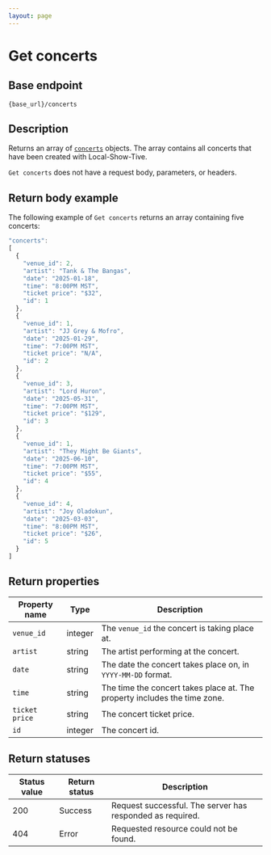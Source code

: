 ```yaml
---
layout: page
---
```


# Get concerts

## Base endpoint

```shell
{base_url}/concerts
```

## Description

Returns an array of [`concerts`](concerts.md) objects. The array contains all concerts that have been created with Local-Show-Tive.

`Get concerts` does not have a request body, parameters, or headers.

## Return body example

The following example of `Get concerts` returns an array containing five concerts:

```js
"concerts": 
[
  {
    "venue_id": 2,
    "artist": "Tank & The Bangas",
    "date": "2025-01-18",
    "time": "8:00PM MST",
    "ticket price": "$32",
    "id": 1
  },
  {
    "venue_id": 1,
    "artist": "JJ Grey & Mofro",
    "date": "2025-01-29",
    "time": "7:00PM MST",
    "ticket price": "N/A",
    "id": 2
  },
  {
    "venue_id": 3,
    "artist": "Lord Huron",
    "date": "2025-05-31",
    "time": "7:00PM MST",
    "ticket price": "$129",
    "id": 3
  },
  {
    "venue_id": 1,
    "artist": "They Might Be Giants",
    "date": "2025-06-10",
    "time": "7:00PM MST",
    "ticket price": "$55",
    "id": 4
  },
  {
    "venue_id": 4,
    "artist": "Joy Oladokun",
    "date": "2025-03-03",
    "time": "8:00PM MST",
    "ticket price": "$26",
    "id": 5
  }
]

```

## Return properties

| Property name | Type | Description |
| ------------- | ----------- | ----------- |
| `venue_id` | integer | The `venue_id` the concert is taking place at. |
| `artist` | string | The artist performing at the concert. |
| `date` | string | The date the concert takes place on, in `YYYY-MM-DD` format. |
| `time` | string | The time the concert takes place at. The property includes the time zone. |
| `ticket price` | string | The concert ticket price. |
| `id` | integer | The concert id. |


## Return statuses

| Status value | Return status | Description |
| ------------- | ----------- | ----------- |
| 200 | Success | Request successful. The server has responded as required. |
| 404 | Error | Requested resource could not be found. |
